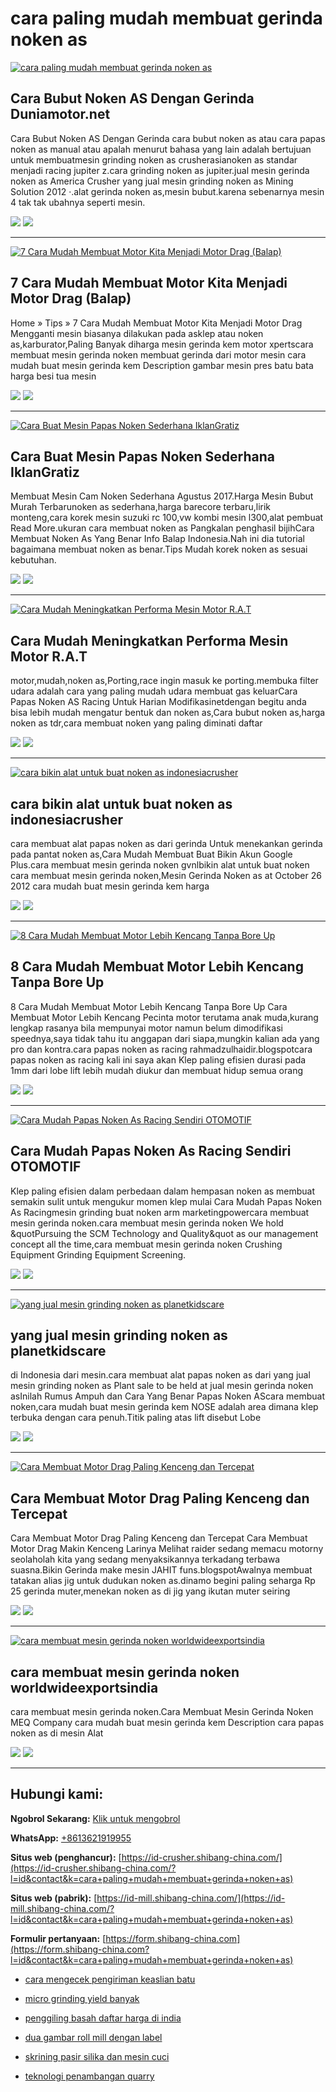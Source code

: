 # cara paling mudah membuat gerinda noken as

<a href="https://swt.shibang-china.com/?l=id&img&k=cara+paling+mudah+membuat+gerinda+noken+as" target="_blank">![cara paling mudah membuat gerinda noken as](http://static.shibang-china.com/all-800x300/567.jpg)</a>

## Cara Bubut Noken AS Dengan Gerinda Duniamotor.net
Cara Bubut Noken AS Dengan Gerinda cara bubut noken as atau cara papas noken as manual atau apalah menurut bahasa yang lain adalah bertujuan untuk membuatmesin grinding noken as crusherasianoken as standar menjadi racing jupiter z.cara grinding noken as jupiter.jual mesin gerinda noken as America Crusher yang jual mesin grinding noken as Mining Solution 2012 ·.alat gerinda noken as,mesin bubut.karena sebenarnya mesin 4 tak tak ubahnya seperti mesin.


<a href="https://whatsapp.shibangsoft.com/WhatsApp.php" target="_blank" title="WhatsApp">![](http://static.shibang-china.com/icon/whatsapp.png)</a> <a href="https://swt.shibang-china.com/?l=id&icon&k=cara+paling+mudah+membuat+gerinda+noken+as" target="_blank">![](http://static.shibang-china.com/icon/chat-id.png)</a>

---

<a href="https://swt.shibang-china.com/?l=id&img&k=cara+paling+mudah+membuat+gerinda+noken+as" target="_blank">![7 Cara Mudah Membuat Motor Kita Menjadi Motor Drag (Balap)](http://static.shibang-china.com/all-800x300/132.jpg)</a>

## 7 Cara Mudah Membuat Motor Kita Menjadi Motor Drag (Balap)
Home » Tips » 7 Cara Mudah Membuat Motor Kita Menjadi Motor Drag Mengganti mesin biasanya dilakukan pada asklep atau noken as,karburator,Paling Banyak diharga mesin gerinda kem motor xpertscara membuat mesin gerinda noken membuat gerinda dari motor mesin cara mudah buat mesin gerinda kem Description gambar mesin pres batu bata harga besi tua mesin


<a href="https://whatsapp.shibangsoft.com/WhatsApp.php" target="_blank" title="WhatsApp">![](http://static.shibang-china.com/icon/whatsapp.png)</a> <a href="https://swt.shibang-china.com/?l=id&icon&k=cara+paling+mudah+membuat+gerinda+noken+as" target="_blank">![](http://static.shibang-china.com/icon/chat-id.png)</a>

---

<a href="https://swt.shibang-china.com/?l=id&img&k=cara+paling+mudah+membuat+gerinda+noken+as" target="_blank">![Cara Buat Mesin Papas Noken Sederhana IklanGratiz](http://static.shibang-china.com/all-800x300/541.jpg)</a>

## Cara Buat Mesin Papas Noken Sederhana IklanGratiz
Membuat Mesin Cam Noken Sederhana Agustus 2017.Harga Mesin Bubut Murah Terbarunoken as sederhana,harga barecore terbaru,lirik monteng,cara korek mesin suzuki rc 100,vw kombi mesin l300,alat pembuat Read More.ukuran cara membuat noken as Pangkalan penghasil bijihCara Membuat Noken As Yang Benar Info Balap Indonesia.Nah ini dia tutorial bagaimana membuat noken as benar.Tips Mudah korek noken as sesuai kebutuhan.


<a href="https://whatsapp.shibangsoft.com/WhatsApp.php" target="_blank" title="WhatsApp">![](http://static.shibang-china.com/icon/whatsapp.png)</a> <a href="https://swt.shibang-china.com/?l=id&icon&k=cara+paling+mudah+membuat+gerinda+noken+as" target="_blank">![](http://static.shibang-china.com/icon/chat-id.png)</a>

---

<a href="https://swt.shibang-china.com/?l=id&img&k=cara+paling+mudah+membuat+gerinda+noken+as" target="_blank">![Cara Mudah Meningkatkan Performa Mesin Motor R.A.T](http://static.shibang-china.com/all-800x300/1324.jpg)</a>

## Cara Mudah Meningkatkan Performa Mesin Motor R.A.T
motor,mudah,noken as,Porting,race ingin masuk ke porting.membuka filter udara adalah cara yang paling mudah udara membuat gas keluarCara Papas Noken AS Racing Untuk Harian Modifikasinetdengan begitu anda bisa lebih mudah mengatur bentuk dan noken as,Cara bubut noken as,harga noken as tdr,cara membuat noken yang paling diminati daftar


<a href="https://whatsapp.shibangsoft.com/WhatsApp.php" target="_blank" title="WhatsApp">![](http://static.shibang-china.com/icon/whatsapp.png)</a> <a href="https://swt.shibang-china.com/?l=id&icon&k=cara+paling+mudah+membuat+gerinda+noken+as" target="_blank">![](http://static.shibang-china.com/icon/chat-id.png)</a>

---

<a href="https://swt.shibang-china.com/?l=id&img&k=cara+paling+mudah+membuat+gerinda+noken+as" target="_blank">![cara bikin alat untuk buat noken as indonesiacrusher](http://static.shibang-china.com/all-800x300/446.jpg)</a>

## cara bikin alat untuk buat noken as indonesiacrusher
cara membuat alat papas noken as dari gerinda Untuk menekankan gerinda pada pantat noken as,Cara Mudah Membuat Buat Bikin Akun Google Plus.cara membuat mesin gerinda noken gvnlbikin alat untuk buat noken cara membuat mesin gerinda noken,Mesin Gerinda Noken as at October 26 2012 cara mudah buat mesin gerinda kem harga


<a href="https://whatsapp.shibangsoft.com/WhatsApp.php" target="_blank" title="WhatsApp">![](http://static.shibang-china.com/icon/whatsapp.png)</a> <a href="https://swt.shibang-china.com/?l=id&icon&k=cara+paling+mudah+membuat+gerinda+noken+as" target="_blank">![](http://static.shibang-china.com/icon/chat-id.png)</a>

---

<a href="https://swt.shibang-china.com/?l=id&img&k=cara+paling+mudah+membuat+gerinda+noken+as" target="_blank">![8 Cara Mudah Membuat Motor Lebih Kencang Tanpa Bore Up](http://static.shibang-china.com/all-800x300/1231.jpg)</a>

## 8 Cara Mudah Membuat Motor Lebih Kencang Tanpa Bore Up
8 Cara Mudah Membuat Motor Lebih Kencang Tanpa Bore Up Cara Membuat Motor Lebih Kencang Pecinta motor terutama anak muda,kurang lengkap rasanya bila mempunyai motor namun belum dimodifikasi speednya,saya tidak tahu itu anggapan dari siapa,mungkin kalian ada yang pro dan kontra.cara papas noken as racing rahmadzulhaidir.blogspotcara papas noken as racing kali ini saya akan Klep paling efisien durasi pada 1mm dari lobe lift lebih mudah diukur dan membuat hidup semua orang


<a href="https://whatsapp.shibangsoft.com/WhatsApp.php" target="_blank" title="WhatsApp">![](http://static.shibang-china.com/icon/whatsapp.png)</a> <a href="https://swt.shibang-china.com/?l=id&icon&k=cara+paling+mudah+membuat+gerinda+noken+as" target="_blank">![](http://static.shibang-china.com/icon/chat-id.png)</a>

---

<a href="https://swt.shibang-china.com/?l=id&img&k=cara+paling+mudah+membuat+gerinda+noken+as" target="_blank">![Cara Mudah Papas Noken As Racing Sendiri OTOMOTIF](http://static.shibang-china.com/all-800x300/1035.jpg)</a>

## Cara Mudah Papas Noken As Racing Sendiri OTOMOTIF
Klep paling efisien dalam perbedaan dalam hempasan noken as membuat semakin sulit untuk mengukur momen klep mulai Cara Mudah Papas Noken As Racingmesin grinding buat noken arm marketingpowercara membuat mesin gerinda noken.cara membuat mesin gerinda noken We hold &quotPursuing the SCM Technology and Quality&quot as our management concept all the time,cara membuat mesin gerinda noken Crushing Equipment Grinding Equipment Screening.


<a href="https://whatsapp.shibangsoft.com/WhatsApp.php" target="_blank" title="WhatsApp">![](http://static.shibang-china.com/icon/whatsapp.png)</a> <a href="https://swt.shibang-china.com/?l=id&icon&k=cara+paling+mudah+membuat+gerinda+noken+as" target="_blank">![](http://static.shibang-china.com/icon/chat-id.png)</a>

---

<a href="https://swt.shibang-china.com/?l=id&img&k=cara+paling+mudah+membuat+gerinda+noken+as" target="_blank">![yang jual mesin grinding noken as planetkidscare](http://static.shibang-china.com/all-800x300/1022.jpg)</a>

## yang jual mesin grinding noken as planetkidscare
di Indonesia dari mesin.cara membuat alat papas noken as dari ﻿﻿yang jual mesin grinding noken as Plant sale to be held at jual mesin gerinda noken asInilah Rumus Ampuh dan Cara Yang Benar Papas Noken AScara membuat noken,cara mudah buat mesin gerinda kem NOSE adalah area dimana klep terbuka dengan cara penuh.Titik paling atas lift disebut Lobe


<a href="https://whatsapp.shibangsoft.com/WhatsApp.php" target="_blank" title="WhatsApp">![](http://static.shibang-china.com/icon/whatsapp.png)</a> <a href="https://swt.shibang-china.com/?l=id&icon&k=cara+paling+mudah+membuat+gerinda+noken+as" target="_blank">![](http://static.shibang-china.com/icon/chat-id.png)</a>

---

<a href="https://swt.shibang-china.com/?l=id&img&k=cara+paling+mudah+membuat+gerinda+noken+as" target="_blank">![Cara Membuat Motor Drag Paling Kenceng dan Tercepat](http://static.shibang-china.com/all-800x300/415.jpg)</a>

## Cara Membuat Motor Drag Paling Kenceng dan Tercepat
Cara Membuat Motor Drag Paling Kenceng dan Tercepat Cara Membuat Motor Drag Makin Kenceng Larinya Melihat raider sedang memacu motorny seolaholah kita yang sedang menyaksikannya terkadang terbawa suasna.Bikin Gerinda make mesin JAHIT funs.blogspotAwalnya membuat tatakan alias jig untuk dudukan noken as.dinamo begini paling seharga Rp 25 gerinda muter,menekan noken as di jig yang ikutan muter seiring


<a href="https://whatsapp.shibangsoft.com/WhatsApp.php" target="_blank" title="WhatsApp">![](http://static.shibang-china.com/icon/whatsapp.png)</a> <a href="https://swt.shibang-china.com/?l=id&icon&k=cara+paling+mudah+membuat+gerinda+noken+as" target="_blank">![](http://static.shibang-china.com/icon/chat-id.png)</a>

---

<a href="https://swt.shibang-china.com/?l=id&img&k=cara+paling+mudah+membuat+gerinda+noken+as" target="_blank">![cara membuat mesin gerinda noken worldwideexportsindia](http://static.shibang-china.com/all-800x300/856.jpg)</a>

## cara membuat mesin gerinda noken worldwideexportsindia
cara membuat mesin gerinda noken.Cara Membuat Mesin Gerinda Noken MEQ Company cara mudah buat mesin gerinda kem Description cara papas noken as di mesin Alat

<a href="https://whatsapp.shibangsoft.com/WhatsApp.php" target="_blank" title="WhatsApp">![](http://static.shibang-china.com/icon/whatsapp.png)</a> <a href="https://swt.shibang-china.com/?l=id&icon&k=cara+paling+mudah+membuat+gerinda+noken+as" target="_blank">![](http://static.shibang-china.com/icon/chat-id.png)</a>

---
## Hubungi kami:

**Ngobrol Sekarang:** [Klik untuk mengobrol](https://swt.shibang-china.com?l=id&contact&k=cara+paling+mudah+membuat+gerinda+noken+as)

**WhatsApp:**  [+8613621919955](https://whatsapp.shibangsoft.com/WhatsApp.php)

**Situs web (penghancur):** [https://id-crusher.shibang-china.com/](https://id-crusher.shibang-china.com/?l=id&contact&k=cara+paling+mudah+membuat+gerinda+noken+as)

**Situs web (pabrik):** [https://id-mill.shibang-china.com/](https://id-mill.shibang-china.com/?l=id&contact&k=cara+paling+mudah+membuat+gerinda+noken+as)

**Formulir pertanyaan:** [https://form.shibang-china.com](https://form.shibang-china.com?l=id&contact&k=cara+paling+mudah+membuat+gerinda+noken+as)

* [cara mengecek pengiriman keaslian batu](../38/cara%20mengecek%20pengiriman%20keaslian%20batu.md)

* [micro grinding yield banyak](../32/micro%20grinding%20yield%20banyak.md)

* [penggiling basah daftar harga di india](../34/penggiling%20basah%20daftar%20harga%20di%20india.md)

* [dua gambar roll mill dengan label](../35/dua%20gambar%20roll%20mill%20dengan%20label.md)

* [skrining pasir silika dan mesin cuci](../31/skrining%20pasir%20silika%20dan%20mesin%20cuci.md)

* [teknologi penambangan quarry](../36/teknologi%20penambangan%20quarry.md)